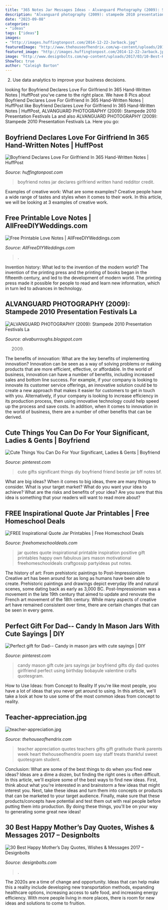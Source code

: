```yaml
---
title: "365 Notes Jar Messages Ideas - Alvanguard Photography (2009): Stampede 2010 Presentation Festivals La"
description: "Alvanguard photography (2009): stampede 2010 presentation festivals la"
date: "2023-09-08"
categories:
- "ideas"
tags: ["ideas"]
images:
- "http://images.huffingtonpost.com/2014-12-22-Jarback.jpg"
featuredImage: "http://www.thehouseofhendrix.com/wp-content/uploads/2013/04/teacher-appreciation.jpg"
featured_image: "http://images.huffingtonpost.com/2014-12-22-Jarback.jpg"
image: "http://www.designbolts.com/wp-content/uploads/2017/03/10-Best-Happy-Mother’s-Day-Quotes-8.jpg"
ShowToc: true
author: "Caleigh Barton"
---
```



2. Use data analytics to improve your business decisions.

	

		
looking for Boyfriend Declares Love For Girlfriend In 365 Hand-Written Notes | HuffPost you've came to the right place. We have 8 Pics about Boyfriend Declares Love For Girlfriend In 365 Hand-Written Notes | HuffPost like Boyfriend Declares Love For Girlfriend In 365 Hand-Written Notes | HuffPost, ALVANGUARD PHOTOGRAPHY (2009): Stampede 2010 Presentation Festivals La and also ALVANGUARD PHOTOGRAPHY (2009): Stampede 2010 Presentation Festivals La. Here you go:
		
    
## Boyfriend Declares Love For Girlfriend In 365 Hand-Written Notes | HuffPost

<img loading=lazy src="http://images.huffingtonpost.com/2014-12-22-Jarback.jpg" onerror="this.onerror=null;this.src='https://tse1.mm.bing.net/th?id=OIP.kXwq9MKvuzP9hLyKbvWUagHaJ4&amp;pid=15.1';" alt="Boyfriend Declares Love For Girlfriend In 365 Hand-Written Notes | HuffPost">

_Source: huffingtonpost.com_

>boyfriend notes jar declares girlfriend written hand redditor credit. 

	

Examples of creative work: What are some examples?
Creative people have a wide range of tastes and styles when it comes to their work. In this article, we will be looking at 3 examples of creative work.

    
## Free Printable Love Notes | AllFreeDIYWeddings.com

<img loading=lazy src="https://d2droglu4qf8st.cloudfront.net/2014/12/204346/Free-Printable-Love-Notes_ExtraLarge1000_ID-827577.jpg?v=827577" onerror="this.onerror=null;this.src='https://tse4.mm.bing.net/th?id=OIP.7h7ns_zCHtnZh4qsFvsLJAHaHa&amp;pid=15.1';" alt="Free Printable Love Notes | AllFreeDIYWeddings.com">

_Source: AllFreeDIYWeddings.com_

>. 

	

Invention history: What led to the invention of the modern world?
The invention of the printing press and the printing of books began in the fifteenth century, and led to the development of modern world. The printing press made it possible for people to read and learn new information, which in turn led to advances in technology.

    
## ALVANGUARD PHOTOGRAPHY (2009): Stampede 2010 Presentation Festivals La

<img loading=lazy src="http://3.bp.blogspot.com/_gOKMpkNWO64/S301lVO6asI/AAAAAAAABeg/RnqU45qs3Nc/s320/Carnival+2010+281.b.jpg" onerror="this.onerror=null;this.src='https://tse1.mm.bing.net/th?id=OIP.D9_dwtsdwzDXknmKOeBjwwAAAA&amp;pid=15.1';" alt="ALVANGUARD PHOTOGRAPHY (2009): Stampede 2010 Presentation Festivals La">

_Source: alvaburroughs.blogspot.com_

>2009. 

	

The benefits of innovation: What are the key benefits of implementing innovation?
Innovation can be seen as a way of solving problems or making products that are more efficient, effective, or affordable. In the world of business, innovation can have a number of benefits, including increased sales and bottom line success. For example, if your company is looking to innovate its customer service offerings, an innovative solution could be to create a new approach that makes it easier for customers to get in touch with you. Alternatively, if your company is looking to increase efficiency in its production process, then using innovative technology could help speed up the process and save costs. In addition, when it comes to innovation in the world of business, there are a number of other benefits that can be derived.

    
## Cute Things You Can Do For Your Significant, Ladies &amp; Gents | Boyfriend

<img loading=lazy src="https://i.pinimg.com/originals/68/bc/e6/68bce68ba4c6ce1d7779c370d51e24c1.jpg" onerror="this.onerror=null;this.src='https://tse3.mm.bing.net/th?id=OIP.x1O2Hir6wyC4hPG-Z0fAkAHaJ4&amp;pid=15.1';" alt="Cute Things You Can Do For Your Significant, Ladies &amp; Gents | Boyfriend">

_Source: pinterest.com_

>cute gifts significant things diy boyfriend friend bestie jar bff notes bf. 

	

What are big ideas?
When it comes to big ideas, there are many things to consider. What is your target market? What do you want your idea to achieve? What are the risks and benefits of your idea? Are you sure that this idea is something that your readers will want to read more about?

    
## FREE Inspirational Quote Jar Printables | Free Homeschool Deals

<img loading=lazy src="http://www.freehomeschooldeals.com/wp-content/uploads/2014/12/cap64-696x1024.jpg" onerror="this.onerror=null;this.src='https://tse2.mm.bing.net/th?id=OIP.qsdBfhsNg_5A4VEsLUS3ZwHaK5&amp;pid=15.1';" alt="FREE Inspirational Quote Jar Printables | Free Homeschool Deals">

_Source: freehomeschooldeals.com_

>jar quotes quote inspirational printable inspiration positive gift printables happy own fabulous jars mason motivational freehomeschooldeals craftgossip partyideas put notes. 

	

The history of art: From prehistoric paintings to Post-Impressionism
Creative art has been around for as long as humans have been able to create. Prehistoric paintings and drawings depict everyday life and natural scenes, some dating back as early as 3,000 BC. Post-Impressionism was a movement in the late 19th century that aimed to update and renovate the French art movement of the 18th century. While many aspects of creative art have remained consistent over time, there are certain changes that can be seen in every genre.

    
## Perfect Gift For Dad-- Candy In Mason Jars With Cute Sayings | DIY

<img loading=lazy src="https://s-media-cache-ak0.pinimg.com/originals/83/2e/81/832e81e742246dd898123a4dd92edcbb.jpg" onerror="this.onerror=null;this.src='https://tse1.mm.bing.net/th?id=OIP.m8kdlIffAfLExh63f27Z0QHaFj&amp;pid=15.1';" alt="Perfect gift for Dad-- Candy in mason jars with cute sayings | DIY">

_Source: pinterest.com_

>candy mason gift cute jars sayings jar boyfriend gifts diy dad quotes girlfriend perfect using birthday bobayule valentine crafts quotesgram. 

	

How to Use Ideas: from Concept to Reality
If you're like most people, you have a lot of ideas that you never get around to using. In this article, we'll take a look at how to use some of the most common ideas from concept to reality.

    
## Teacher-appreciation.jpg

<img loading=lazy src="http://www.thehouseofhendrix.com/wp-content/uploads/2013/04/teacher-appreciation.jpg" onerror="this.onerror=null;this.src='https://tse1.mm.bing.net/th?id=OIP.dWD55OitbJSM6pMNBgRK3gHaJl&amp;pid=15.1';" alt="teacher-appreciation.jpg">

_Source: thehouseofhendrix.com_

>teacher appreciation quotes teachers gifts gift gratitude thank parents week heart thehouseofhendrix poem say staff treats thankful sweet quotesgram student. 

	

Conclusion: What are some of the best things to do when you find new ideas?
Ideas are a dime a dozen, but finding the right ones is often difficult. In this article, we'll explore some of the best ways to find new ideas. First, think about what you're interested in and brainstorm a few ideas that might interest you. Next, take these ideas and turn them into concepts or products that can be marketed to your target audience. Finally, make sure that these products/concepts have potential and test them out with real people before putting them into production. By doing these things, you'll be on your way to generating some great new ideas!

    
## 30 Best Happy Mother’s Day Quotes, Wishes &amp; Messages 2017 – Designbolts

<img loading=lazy src="http://www.designbolts.com/wp-content/uploads/2017/03/10-Best-Happy-Mother’s-Day-Quotes-8.jpg" onerror="this.onerror=null;this.src='https://tse2.mm.bing.net/th?id=OIP.Q_anpZFBHu8C0VBWd-wGHwHaJ3&amp;pid=15.1';" alt="30 Best Happy Mother’s Day Quotes, Wishes &amp; Messages 2017 – Designbolts">

_Source: designbolts.com_

>. 

	

The 2020s are a time of change and opportunity. Ideas that can help make this a reality include developing new transportation methods, expanding healthcare options, increasing access to safe food, and increasing energy efficiency. With more people living in more places, there is room for new ideas and solutions to come to fruition.

